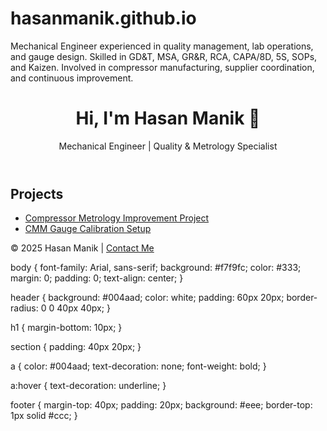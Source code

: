 
# hasanmanik.github.io
Mechanical Engineer experienced in quality management, lab operations, and gauge design. Skilled in GD&amp;T, MSA, GR&amp;R, RCA, CAPA/8D, 5S, SOPs, and Kaizen. Involved in compressor manufacturing, supplier coordination, and continuous improvement.
<!DOCTYPE html>
<html lang="en">
<head>
  <meta charset="UTF-8" />
  <meta name="viewport" content="width=device-width, initial-scale=1.0" />
  <title>Hasan Manik | Portfolio</title>
  <link rel="stylesheet" href="style.css" />
</head>
<body>
  <header>
    <h1>Hi, I'm Hasan Manik 👋</h1>
    <p>Mechanical Engineer | Quality & Metrology Specialist</p>
  </header>

  <section id="projects">
    <h2>Projects</h2>
    <ul>
      <li><a href="#">Compressor Metrology Improvement Project</a></li>
      <li><a href="#">CMM Gauge Calibration Setup</a></li>
    </ul>
  </section>

  <footer>
    <p>© 2025 Hasan Manik | <a href="mailto:your@email.com">Contact Me</a></p>
  </footer>
</body>
body {
  font-family: Arial, sans-serif;
  background: #f7f9fc;
  color: #333;
  margin: 0;
  padding: 0;
  text-align: center;
}

header {
  background: #004aad;
  color: white;
  padding: 60px 20px;
  border-radius: 0 0 40px 40px;
}

h1 {
  margin-bottom: 10px;
}

section {
  padding: 40px 20px;
}

a {
  color: #004aad;
  text-decoration: none;
  font-weight: bold;
}

a:hover {
  text-decoration: underline;
}

footer {
  margin-top: 40px;
  padding: 20px;
  background: #eee;
  border-top: 1px solid #ccc;
}

</html>
